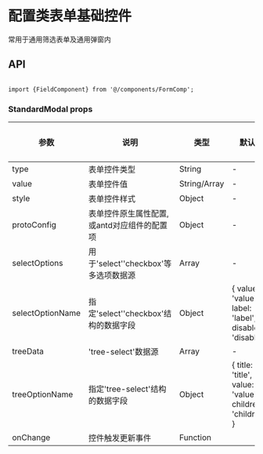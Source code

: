 # 配置类表单基础控件

常用于通用筛选表单及通用弹窗内

## API

```

import {FieldComponent} from '@/components/FormComp';

```
### StandardModal props
| 参数      | 说明                                      | 类型         | 默认值 | 参考值 |
|----------|------------------------------------------|-------------|-------|-------|
| type | 表单控件类型 | String | - |- |
| value | 表单控件值 | String/Array | - |- |
| style | 表单控件样式 | Object | - |- |
| protoConfig | 表单控件原生属性配置,或antd对应组件的配置项 | Object | - |- |
| selectOptions | 用于'select'\'checkbox'等多选项数据源 | Array | - |- |
| selectOptionName | 指定'select'\'checkbox'结构的数据字段 | Object |  {  value: 'value', label: 'label', disabled: 'disabled'} |- |
| treeData | 'tree-select'数据源 | Array | - |- |
| treeOptionName | 指定'tree-select'结构的数据字段 | Object |  { title: 'title', value: 'value', children: 'children' } |- |
| onChange | 控件触发更新事件 | Function |   |- |

